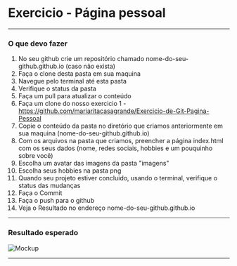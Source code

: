 # Exercicio - Página pessoal

***

### O que devo fazer

1. No seu github crie um repositório chamado nome-do-seu-github.github.io (caso não exista)
2. Faça o clone desta pasta em sua maquina
3. Navegue pelo terminal até esta pasta
4. Verifique o status da pasta
5. Faça um pull para atualizar o conteúdo
6. Faça um clone do nosso exercicio 1 - https://github.com/mariaritacasagrande/Exercicio-de-Git-Pagina-Pessoal
7. Copie o conteúdo da pasta no diretório que criamos anteriormente em sua maquina (nome-do-seu-github.github.io)
8. Com os arquivos na pasta que criamos, preencher a página index.html com os seus dados (nome, redes sociais, hobbies e um pouquinho sobre você)
9. Escolha um avatar das imagens da pasta "imagens"
10. Escolha seus hobbies na pasta png
11. Quando seu projeto estiver concluido, usando o terminal, verifique o status das mudanças
12. Faça o Commit
13. Faça o push para o github
14. Veja o Resultado no endereço nome-do-seu-github.github.io

***

### Resultado esperado

![Mockup](images/paginapessoal.png)

***


